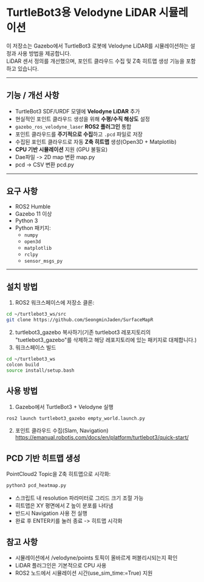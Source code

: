 # TurtleBot3용 Velodyne LiDAR 시뮬레이션

이 저장소는 Gazebo에서 TurtleBot3 로봇에 Velodyne LiDAR를 시뮬레이션하는 설정과 사용 방법을 제공합니다.  
LiDAR 센서 정의를 개선했으며, 포인트 클라우드 수집 및 Z축 히트맵 생성 기능을 포함하고 있습니다.

---

## 기능 / 개선 사항

- TurtleBot3 SDF/URDF 모델에 **Velodyne LiDAR** 추가
- 현실적인 포인트 클라우드 생성을 위해 **수평/수직 해상도** 설정
- `gazebo_ros_velodyne_laser` **ROS2 플러그인** 통합
- 포인트 클라우드를 **주기적으로 수집**하고 `.pcd` 파일로 저장
- 수집된 포인트 클라우드로 자동 **Z축 히트맵** 생성(Open3D + Matplotlib)
- **CPU 기반 시뮬레이션** 지원 (GPU 불필요)
- Dae파일 -> 2D map 변환 map.py
- pcd -> CSV 변환 pcd.py

---

## 요구 사항

- ROS2 Humble
- Gazebo 11 이상
- Python 3
- Python 패키지:
  - `numpy`
  - `open3d`
  - `matplotlib`
  - `rclpy`
  - `sensor_msgs_py`

---

## 설치 방법

1. ROS2 워크스페이스에 저장소 클론:
```bash
cd ~/turtlebot3_ws/src
git clone https://github.com/SeongminJaden/SurfaceMapR
```
2. turtlebot3_gazebo 복사하기(기존 turtlebot3 레포지토리의 "tuetlebot3_gazebo"를 삭제하고 해당 레포지토리에 있는 패키지로 대체합니다.)
3. 워크스페이스 빌드
```bash
cd ~/turtlebot3_ws
colcon build
source install/setup.bash
```
## 사용 방법
1. Gazebo에서 TurtleBot3 + Velodyne 실행
```bash
ros2 launch turtlebot3_gazebo empty_world.launch.py
```
2. 포인트 클라우드 수집(Slam, Navigation)
https://emanual.robotis.com/docs/en/platform/turtlebot3/quick-start/


## PCD 기반 히트맵 생성
PointCloud2 Topic을 Z축 히트맵으로 시각화:
```bash
python3 pcd_heatmap.py
```
- 스크립트 내 resolution 파라미터로 그리드 크기 조절 가능
- 히트맵은 XY 평면에서 Z 높이 분포를 나타냄
- 반드시 Navigation 사용 전 실행
- 완료 후 ENTER키를 눌러 종료 -> 히트맵 시각화

## 참고 사항
- 시뮬레이션에서 /velodyne/points 토픽이 올바르게 퍼블리시되는지 확인
- LiDAR 플러그인은 기본적으로 CPU 사용
- ROS2 노드에서 시뮬레이션 시간(use_sim_time:=True) 지원
